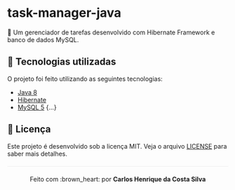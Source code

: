 # task-manager-java
:paperclip: Um gerenciador de tarefas desenvolvido com Hibernate Framework e banco de dados MySQL.

## :rocket: Tecnologias utilizadas 

O projeto foi feito utilizando as seguintes tecnologias:

- [Java 8](https://www.java.com/pt_BR/download/faq/java8.xml)
- [Hibernate](https://hibernate.org/)
- [MySQL 5](https://dev.mysql.com/)
{...}

## :page_facing_up: Licença 
Este projeto é desenvolvido sob a licença MIT. Veja o arquivo [LICENSE](LICENSE.md) para saber mais detalhes.

<p align="center" style="margin-top: 20px; border-top: 1px solid #eee; padding-top: 20px;">Feito com :brown_heart: por <strong> Carlos Henrique da Costa Silva </strong> </p>
